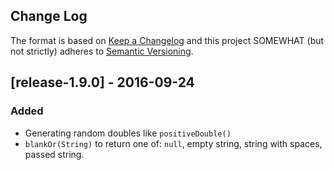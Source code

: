 Change Log
----------

The format is based on [Keep a Changelog](http://keepachangelog.com/) and this project SOMEWHAT (but not strictly) 
adheres to [Semantic Versioning](http://semver.org/).

## [release-1.9.0] - 2016-09-24
### Added
* Generating random doubles like `positiveDouble()`
* `blankOr(String)` to return one of: `null`, empty string, string with spaces, passed string.